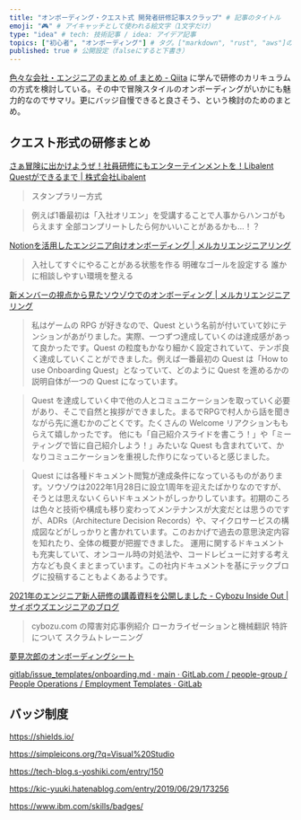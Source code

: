 ```yaml
---
title: "オンボーディング・クエスト式 開発者研修記事スクラップ" # 記事のタイトル
emoji: "🎮" # アイキャッチとして使われる絵文字（1文字だけ）
type: "idea" # tech: 技術記事 / idea: アイデア記事
topics: ["初心者", "オンボーディング"] # タグ。["markdown", "rust", "aws"]のように指定する
published: true # 公開設定（falseにすると下書き）
---
```


[色々な会社・エンジニアのまとめ of まとめ - Qiita](https://qiita.com/e99h2121/items/8773ef78613ab8214dfc) に学んで研修のカリキュラムの方式を検討している。その中で冒険スタイルのオンボーディングがいかにも魅力的なのでサマリ。更にバッジ自慢できると良さそう、という検討のためのまとめ。

## クエスト形式の研修まとめ

[さぁ冒険に出かけようぜ！社員研修にもエンターテインメントを！Libalent Questができるまで | 株式会社Libalent](https://www.wantedly.com/companies/libalent/post_articles/316378)

> スタンプラリー方式

> 例えば1番最初は「入社オリエン」を受講することで人事からハンコがもらえます
> 全部コンプリートしたら何かいいことがあるかも…！？


[Notionを活用したエンジニア向けオンボーディング | メルカリエンジニアリング](https://engineering.mercari.com/blog/entry/20220309-souzoh-onboarding-with-notion/)

> 入社してすぐにやることがある状態を作る
> 明確なゴールを設定する
> 誰かに相談しやすい環境を整える

[新メンバーの視点から見たソウゾウでのオンボーディング | メルカリエンジニアリング](https://engineering.mercari.com/blog/entry/20220311-souzoh-onboarding-from-new-members-perspective/)

> 私はゲームの RPG が好きなので、Quest という名前が付いていて妙にテンションがあがりました。実際、一つずつ達成していくのは達成感があって良かったです。Quest の粒度もかなり細かく設定されていて、テンポ良く達成していくことができました。例えば一番最初の Quest は「How to use Onboarding Quest」となっていて、どのように Quest を進めるかの説明自体が一つの Quest になっています。

> Quest を達成していく中で他の人とコミュニケーションを取っていく必要があり、そこで自然と挨拶ができました。まるでRPGで村人から話を聞きながら先に進むかのごとくです。たくさんの Welcome リアクションももらえて嬉しかったです。
他にも「自己紹介スライドを書こう！」や「ミーティングで皆に自己紹介しよう！」みたいな Quest も含まれていて、かなりコミュニケーションを重視した作りになっていると感じました。

> Quest には各種ドキュメント閲覧が達成条件になっているものがあります。ソウゾウは2022年1月28日に設立1周年を迎えたばかりなのですが、そうとは思えないくらいドキュメントがしっかりしています。初期のころは色々と技術や構成も移り変わってメンテナンスが大変だとは思うのですが、ADRs（Architecture Decision Records）や、マイクロサービスの構成図などがしっかりと書かれています。このおかげで過去の意思決定内容を知れたり、全体の概要が把握できました。
運用に関するドキュメントも充実していて、オンコール時の対処法や、コードレビューに対する考え方なども良くまとまっています。この社内ドキュメントを基にテックブログに投稿することもよくあるようです。

[2021年のエンジニア新人研修の講義資料を公開しました - Cybozu Inside Out | サイボウズエンジニアのブログ](https://blog.cybozu.io/entry/2021/07/20/100000#%E7%A4%BE%E5%86%85%E9%99%90%E5%AE%9A%E8%AC%9B%E7%BE%A9%E3%81%AB%E3%81%A4%E3%81%84%E3%81%A6)

> cybozu.com の障害対応事例紹介
> ローカライゼーションと機械翻訳
> 特許について
> スクラムトレーニング

[夢見次郎のオンボーディングシート](https://notion.yumemi.co.jp/83400bc474134209a7ff24a82baedc00)

[gitlab/issue_templates/onboarding.md · main · GitLab.com / people-group / People Operations / Employment Templates · GitLab](https://gitlab.com/gitlab-com/people-group/people-operations/employment-templates/-/blob/main/.gitlab/issue_templates/onboarding.md)


## バッジ制度

https://shields.io/

https://simpleicons.org/?q=Visual%20Studio

https://tech-blog.s-yoshiki.com/entry/150

https://kic-yuuki.hatenablog.com/entry/2019/06/29/173256

https://www.ibm.com/skills/badges/
